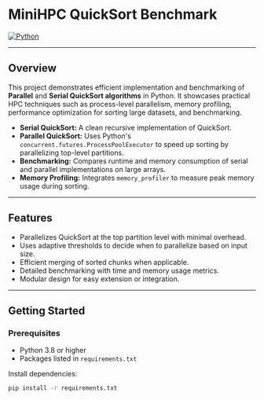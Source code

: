 # MiniHPC QuickSort Benchmark

[![Python](https://img.shields.io/badge/python-3.8%2B-blue.svg)](https://www.python.org/)

---

## Overview

This project demonstrates efficient implementation and benchmarking of **Parallel** and **Serial QuickSort algorithms** in Python. It showcases practical HPC techniques such as process-level parallelism, memory profiling, performance optimization for sorting large datasets, and benchmarking.

- **Serial QuickSort:** A clean recursive implementation of QuickSort.
- **Parallel QuickSort:** Uses Python's `concurrent.futures.ProcessPoolExecutor` to speed up sorting by parallelizing top-level partitions.
- **Benchmarking:** Compares runtime and memory consumption of serial and parallel implementations on large arrays.
- **Memory Profiling:** Integrates `memory_profiler` to measure peak memory usage during sorting.

---

## Features

- Parallelizes QuickSort at the top partition level with minimal overhead.
- Uses adaptive thresholds to decide when to parallelize based on input size.
- Efficient merging of sorted chunks when applicable.
- Detailed benchmarking with time and memory usage metrics.
- Modular design for easy extension or integration.

---

## Getting Started

### Prerequisites

- Python 3.8 or higher
- Packages listed in `requirements.txt`

Install dependencies:

```bash
pip install -r requirements.txt
